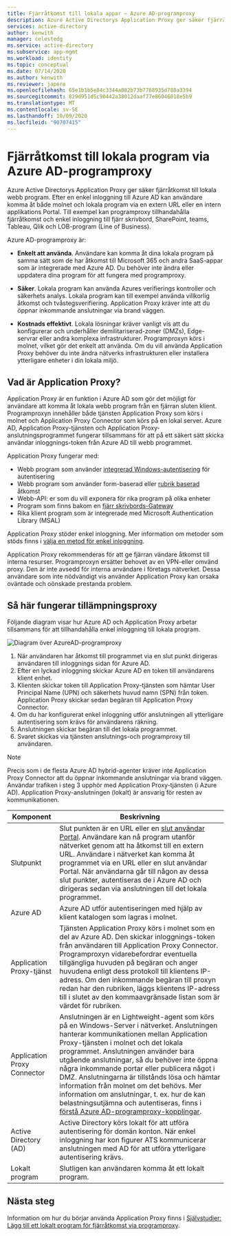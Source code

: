 ```yaml
---
title: Fjärråtkomst till lokala appar – Azure AD-programproxy
description: Azure Active Directorys Application Proxy ger säker fjärråtkomst till lokala webb program. Efter en enkel inloggning till Azure AD kan användare komma åt både molnet och lokala program via en extern URL eller en intern applikations Portal. Till exempel kan programproxy tillhandahålla fjärråtkomst och enkel inloggning till fjärr skrivbord, SharePoint, teams, Tableau, Qlik och LOB-program (Line of Business).
services: active-directory
author: kenwith
manager: celestedg
ms.service: active-directory
ms.subservice: app-mgmt
ms.workload: identity
ms.topic: conceptual
ms.date: 07/14/2020
ms.author: kenwith
ms.reviewer: japere
ms.openlocfilehash: 65e1b1b5e84c3344a082b73b7768935d788a3394
ms.sourcegitcommit: 829d951d5c90442a38012daaf77e86046018e5b9
ms.translationtype: MT
ms.contentlocale: sv-SE
ms.lasthandoff: 10/09/2020
ms.locfileid: "90707415"
---
```

# <a name="remote-access-to-on-premises-applications-through-azure-ad-application-proxy"></a>Fjärråtkomst till lokala program via Azure AD-programproxy

Azure Active Directorys Application Proxy ger säker fjärråtkomst till lokala webb program. Efter en enkel inloggning till Azure AD kan användare komma åt både molnet och lokala program via en extern URL eller en intern applikations Portal. Till exempel kan programproxy tillhandahålla fjärråtkomst och enkel inloggning till fjärr skrivbord, SharePoint, teams, Tableau, Qlik och LOB-program (Line of Business).

Azure AD-programproxy är:

- **Enkelt att använda**. Användare kan komma åt dina lokala program på samma sätt som de har åtkomst till Microsoft 365 och andra SaaS-appar som är integrerade med Azure AD. Du behöver inte ändra eller uppdatera dina program för att fungera med programproxy.

- **Säker**. Lokala program kan använda Azures verifierings kontroller och säkerhets analys. Lokala program kan till exempel använda villkorlig åtkomst och tvåstegsverifiering. Application Proxy kräver inte att du öppnar inkommande anslutningar via brand väggen.

- **Kostnads effektivt**. Lokala lösningar kräver vanligt vis att du konfigurerar och underhåller demilitariserad-zoner (DMZs), Edge-servrar eller andra komplexa infrastrukturer. Programproxyn körs i molnet, vilket gör det enkelt att använda. Om du vill använda Application Proxy behöver du inte ändra nätverks infrastrukturen eller installera ytterligare enheter i din lokala miljö.

## <a name="what-is-application-proxy"></a>Vad är Application Proxy?
Application Proxy är en funktion i Azure AD som gör det möjligt för användare att komma åt lokala webb program från en fjärran sluten klient. Programproxyn innehåller både tjänsten Application Proxy som körs i molnet och Application Proxy Connector som körs på en lokal server. Azure AD, Application Proxy-tjänsten och Application Proxy-anslutningsprogrammet fungerar tillsammans för att på ett säkert sätt skicka användar inloggnings-token från Azure AD till webb programmet.

Application Proxy fungerar med:

* Webb program som använder [integrerad Windows-autentisering](application-proxy-configure-single-sign-on-with-kcd.md) för autentisering
* Webb program som använder form-baserad eller [rubrik baserad](application-proxy-configure-single-sign-on-with-ping-access.md) åtkomst
* Webb-API: er som du vill exponera för rika program på olika enheter
* Program som finns bakom en [fjärr skrivbords-Gateway](application-proxy-integrate-with-remote-desktop-services.md)
* Rika klient program som är integrerade med Microsoft Authentication Library (MSAL)

Application Proxy stöder enkel inloggning. Mer information om metoder som stöds finns i [välja en metod för enkel inloggning](sso-options.md#choosing-a-single-sign-on-method).

Application Proxy rekommenderas för att ge fjärran vändare åtkomst till interna resurser. Programproxyn ersätter behovet av en VPN-eller omvänd proxy. Den är inte avsedd för interna användare i företags nätverket.  Dessa användare som inte nödvändigt vis använder Application Proxy kan orsaka oväntade och oönskade prestanda problem.

## <a name="how-application-proxy-works"></a>Så här fungerar tillämpningsproxy

Följande diagram visar hur Azure AD och Application Proxy arbetar tillsammans för att tillhandahålla enkel inloggning till lokala program.

![Diagram över AzureAD-programproxy](./media/application-proxy/azureappproxxy.png)

1. När användaren har åtkomst till programmet via en slut punkt dirigeras användaren till inloggnings sidan för Azure AD.
2. Efter en lyckad inloggning skickar Azure AD en token till användarens klient enhet.
3. Klienten skickar token till Application Proxy-tjänsten som hämtar User Principal Name (UPN) och säkerhets huvud namn (SPN) från token. Application Proxy skickar sedan begäran till Application Proxy Connector.
4. Om du har konfigurerat enkel inloggning utför anslutningen all ytterligare autentisering som krävs för användarens räkning.
5. Anslutningen skickar begäran till det lokala programmet.
6. Svaret skickas via tjänsten anslutnings-och programproxy till användaren.

> [!NOTE]
> Precis som i de flesta Azure AD hybrid-agenter kräver inte Application Proxy Connector att du öppnar inkommande anslutningar via brand väggen. Användar trafiken i steg 3 upphör med Application Proxy-tjänsten (i Azure AD). Application Proxy-anslutningen (lokalt) är ansvarig för resten av kommunikationen.
>


| Komponent | Beskrivning |
| --------- | ----------- |
| Slutpunkt  | Slut punkten är en URL eller en [slut användar Portal](end-user-experiences.md). Användare kan nå program utanför nätverket genom att ha åtkomst till en extern URL. Användare i nätverket kan komma åt programmet via en URL eller en slut användar Portal. När användarna går till någon av dessa slut punkter, autentiseras de i Azure AD och dirigeras sedan via anslutningen till det lokala programmet.|
| Azure AD | Azure AD utför autentiseringen med hjälp av klient katalogen som lagras i molnet. |
| Application Proxy-tjänst | Tjänsten Application Proxy körs i molnet som en del av Azure AD. Den skickar inloggnings-token från användaren till Application Proxy Connector. Programproxyn vidarebefordrar eventuella tillgängliga huvuden på begäran och anger huvudena enligt dess protokoll till klientens IP-adress. Om den inkommande begäran till proxyn redan har den rubriken, läggs klientens IP-adress till i slutet av den kommaavgränsade listan som är värdet för rubriken.|
| Application Proxy Connector | Anslutningen är en Lightweight-agent som körs på en Windows-Server i nätverket. Anslutningen hanterar kommunikationen mellan Application Proxy-tjänsten i molnet och det lokala programmet. Anslutningen använder bara utgående anslutningar, så du behöver inte öppna några inkommande portar eller publicera något i DMZ. Anslutningarna är tillstånds lösa och hämtar information från molnet om det behövs. Mer information om anslutningar, t. ex. hur de kan belastningsutjämna och autentiseras, finns i [förstå Azure AD-programproxy-kopplingar](application-proxy-connectors.md).|
| Active Directory (AD) | Active Directory körs lokalt för att utföra autentisering för domän konton. När enkel inloggning har kon figurer ATS kommunicerar anslutningen med AD för att utföra ytterligare autentisering krävs.
| Lokalt program | Slutligen kan användaren komma åt ett lokalt program.

## <a name="next-steps"></a>Nästa steg
Information om hur du börjar använda Application Proxy finns i [Självstudier: Lägg till ett lokalt program för fjärråtkomst via programproxy](application-proxy-add-on-premises-application.md).

